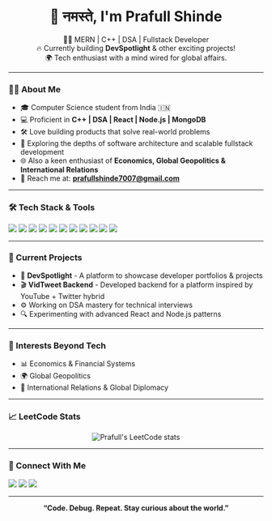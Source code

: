 
<h1 align="center">👋 नमस्ते, I'm Prafull Shinde</h1>

<p align="center">
  🧑‍💻 MERN | C++ | DSA | Fullstack Developer <br>
  🔥 Currently building <b>DevSpotlight</b> & other exciting projects! <br>
  🌍 Tech enthusiast with a mind wired for global affairs.
</p>

---

### 👨‍💻 About Me
- 🎓 Computer Science student from India 🇮🇳
- 💻 Proficient in **C++ | DSA | React | Node.js | MongoDB**
- 🛠️ Love building products that solve real-world problems
- 🌱 Exploring the depths of software architecture and scalable fullstack development
- 🌐 Also a keen enthusiast of **Economics, Global Geopolitics & International Relations**
- 📧 Reach me at: **prafullshinde7007@gmail.com**

---

### 🛠️ Tech Stack & Tools
<p>
  <img src="https://img.shields.io/badge/C++-00599C?style=for-the-badge&logo=cplusplus&logoColor=white"/>
  <img src="https://img.shields.io/badge/Java-007396?style=for-the-badge&logo=java&logoColor=white"/>
  <img src="https://img.shields.io/badge/Python-3776AB?style=for-the-badge&logo=python&logoColor=white"/>
  <img src="https://img.shields.io/badge/DSA-FF6F00?style=for-the-badge"/>
  <img src="https://img.shields.io/badge/React-61DAFB?style=for-the-badge&logo=react&logoColor=black"/>
  <img src="https://img.shields.io/badge/Node.js-339933?style=for-the-badge&logo=nodedotjs&logoColor=white"/>
  <img src="https://img.shields.io/badge/Express.js-000000?style=for-the-badge&logo=express&logoColor=white"/>
  <img src="https://img.shields.io/badge/JavaScript-F7DF1E?style=for-the-badge&logo=javascript&logoColor=black"/>
  <img src="https://img.shields.io/badge/MongoDB-4EA94B?style=for-the-badge&logo=mongodb&logoColor=white"/>
  <img src="https://img.shields.io/badge/Git-F05032?style=for-the-badge&logo=git&logoColor=white"/>
  <img src="https://img.shields.io/badge/VSCode-007ACC?style=for-the-badge&logo=visual-studio-code&logoColor=white"/>
</p>

---

### 🚧 Current Projects
- 🚀 **DevSpotlight** - A platform to showcase developer portfolios & projects
- 🎬 **VidTweet Backend** - Developed backend for a platform inspired by YouTube + Twitter hybrid
- ⚙️ Working on DSA mastery for technical interviews
- 🔍 Experimenting with advanced React and Node.js patterns

---

### 🧩 Interests Beyond Tech
- 📊 Economics & Financial Systems
- 🌍 Global Geopolitics
- 🤝 International Relations & Global Diplomacy

---

### 📈 LeetCode Stats
<p align="center">
  <img src="https://ibb.co/4wwyvKbX" alt="Prafull's LeetCode stats"/>
</p>

---

### 🔗 Connect With Me
<p>
  <a href="linkedin.com/in/prafull-shinde-0b8ab62b1"><img src="https://img.shields.io/badge/LinkedIn-0A66C2?style=for-the-badge&logo=linkedin&logoColor=white"/></a>
  <a href="https://leetcode.com/u/prafullshinde2028/"><img src="https://img.shields.io/badge/LeetCode-FFA116?style=for-the-badge&logo=leetcode&logoColor=black"/></a>
  <a href="mailto:prafullshinde7007@gmail.com"><img src="https://img.shields.io/badge/Gmail-D14836?style=for-the-badge&logo=gmail&logoColor=white"/></a>

</p>

---

<p align="center"><b>“Code. Debug. Repeat. Stay curious about the world.”</b></p>
